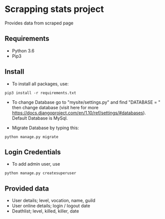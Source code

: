 # Scrapping stats project
Provides data from scraped page

## Requirements
- Python 3.6
- Pip3




## Install
- To install all packages, use: 
```
pip3 install -r requirements.txt
```

- To change Database go to "mysite/settings.py" and find "DATABASE = " then change database (visit here for more https://docs.djangoproject.com/en/1.10/ref/settings/#databases). Default Database is MySql.

- Migrate Database by typing this:
```
python manage.py migrate
```
## Login Credentials

- To add admin user, use
```
python manage.py createsuperuser
```

## Provided data
- User details; level, vocation, name, guild
- User online details; login / logout date
- Deathlist; level, killed, killer, date
